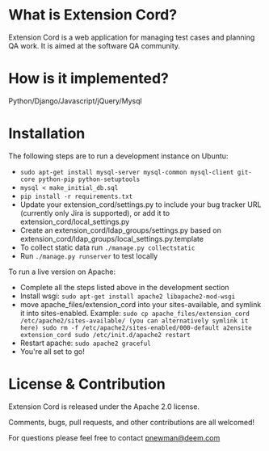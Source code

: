 # What is Extension Cord?

Extension Cord is a web application for managing test cases and planning QA work. It is aimed at the software QA community.

# How is it implemented?

Python/Django/Javascript/jQuery/Mysql

# Installation

The following steps are to run a development instance on Ubuntu:

* `sudo apt-get install mysql-server mysql-common mysql-client git-core python-pip python-setuptools`
* `mysql < make_initial_db.sql`
* `pip install -r requirements.txt`
* Update your extension_cord/settings.py to include your bug tracker URL (currently only Jira is supported), or
  add it to extension_cord/local_settings.py
* Create an extension_cord/ldap_groups/settings.py based on
  extension_cord/ldap_groups/local_settings.py.template
* To collect static data run `./manage.py collectstatic`
* Run `./manage.py runserver` to test locally

To run a live version on Apache:

* Complete all the steps listed above in the development section
* Install wsgi: `sudo apt-get install apache2 libapache2-mod-wsgi`
* move apache_files/extension_cord into your
  sites-available, and symlink it into sites-enabled. Example:
   `sudo cp apache_files/extension_cord /etc/apache2/sites-available/ (you can alternatively symlink it here)
    sudo rm -f /etc/apache2/sites-enabled/000-default
    a2ensite extension_cord
    sudo /etc/init.d/apache2 restart`
* Restart apache: `sudo apache2 graceful`
* You're all set to go!

# License & Contribution

Extension Cord is released under the Apache 2.0 license.

Comments, bugs, pull requests, and other contributions are all welcomed!

For questions please feel free to contact pnewman@deem.com

